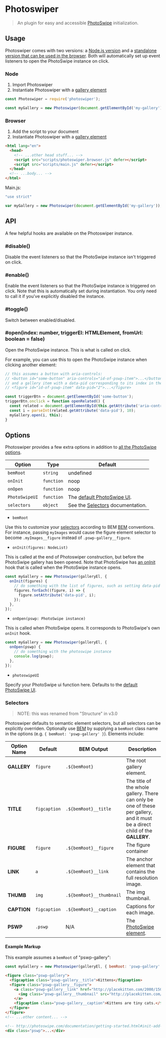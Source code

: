 # Photoswiper

> An plugin for easy and accessible [PhotoSwipe](http://photoswipe.com/) initialization.

## Usage

Photoswiper comes with two versions: a [Node.js version](blob/master/dist/photoswiper.js) and a [standalone version that can be used in the browser](blob/master/dist/photoswiper.browser.js).
Both will automatically set up event listeners to open the PhotoSwipe instance on click.

### Node

1. Import Photoswiper
2. Instantiate Photoswiper with a [gallery element](http://photoswipe.com/documentation/getting-started.html#dom-to-slide-objects)

```javascript
const Photoswiper = require('photoswiper');

const myGallery = new Photoswiper(document.getElementById('my-gallery'));
```

### Browser

1. Add the script to your document
2. Instantiate Photoswiper with a [gallery element](http://photoswipe.com/documentation/getting-started.html#dom-to-slide-objects)

```html
<html lang="en">
  <head>
    <!-- ...other head stuff... -->
    <script src="scripts/photoswiper.browser.js" defer></script>
    <script src="scripts/main.js" defer></script>
  </head>
  <!-- ...body... -->
</html>
```

Main.js:

```javascript
"use strict"

var myGallery = new Photoswiper(document.getElementById('my-gallery'));
```

## API

A few helpful hooks are available on the Photoswiper instance.

### \#disable()

Disable the event listeners so that the PhotoSwipe instance isn't triggered on click.

### \#enable()

Enable the event listeners so that the PhotoSwipe instance is triggered on click.
Note that this is automatically set during instantiation.
You only need to call it if you've explicitly disabled the instance.

### \#toggle()

Switch between enabled/disabled.

### \#open(index: number, triggerEl: HTMLElement, fromUrl: boolean = false)

Open the PhotoSwipe instance. This is what is called on click.

For example, you can use this to open the PhotoSwipe instance when clicking another element:

```javascript
// this assumes a button with aria-controls:
// <button id="some-button" aria-controls="id-of-pswp-item">...</button>
// and a gallery item with a data-pid corresponding to its index in the gallery:
// <figure id="id-of-pswp-item" data-pid="2">...</figure>

const triggerBtn = document.getElementById('some-button');
triggerBtn.onclick = function openRelated() {
  const related = document.getElementById(this.getAttribute('aria-controls'));
  const i = parseInt(related.getAttribute('data-pid'), 10);
  myGallery.open(i, this);
}
```

## Options

Photoswiper provides a few extra options in addition to [all the PhotoSwipe options](http://photoswipe.com/documentation/options.html).

| Option | Type | Default |
| ---- | ---- | ---- |
| `bemRoot` | `string` | undefined |
| `onInit` | `function` | noop |
| `onOpen` | `function` | noop |
| `PhotoSwipeUI` | `function` | The [default PhotoSwipe UI](https://github.com/dimsemenov/PhotoSwipe/blob/master/src/js/ui/photoswipe-ui-default.js). |
| `selectors` | `object` | See the [Selectors](#selectors) documentation. |

* `bemRoot`

Use this to customize your [selectors](#selectors) according to BEM [BEM](https://css-tricks.com/bem-101/) conventions. For instance, passing `myImages` would cause the figure element selector to become `.myImages__figure` instead of `.pswp-gallery__figure`.

* `onInit(figures: NodeList)`

This is called at the end of Photoswiper construction, but before the PhotoSwipe gallery has been opened.
Note that PhotoSwipe has [an onInit](http://photoswipe.com/documentation/api.html) hook that is called when the PhotoSwipe instance opens.

```javascript
const myGallery = new Photoswiper(galleryEl, {
  onInit(figures) {
    // do something with the list of figures, such as setting data-pid indices
    figures.forEach((figure, i) => {
      figure.setAttribute('data-pid', i);
    });
  },
});
```

* `onOpen(pswp: PhotoSwipe instance)`

This is called when PhotoSwipe opens. It corresponds to PhotoSwipe's own `onInit` hook.

```javascript
const myGallery = new Photoswiper(galleryEl, {
  onOpen(pswp) {
    // do something with the photoswipe instance
    console.log(pswp);
  },
});
```

* `photoswipeUI`

Specify your PhotoSwipe ui function here. Defaults to the [default PhotoSwipe UI](https://github.com/dimsemenov/PhotoSwipe/blob/master/src/js/ui/photoswipe-ui-default.js).

### Selectors

> NOTE: this was renamed from "Structure" in v3.0

Photoswiper defaults to semantic element selectors, but all selectors can be explicitly overriden. Optionally use [BEM](https://css-tricks.com/bem-101/) by supplying a `bemRoot` class name in the options (e.g. `{ bemRoot: 'pswp-gallery' }`).
Elements include:

| Option Name | Default | BEM Output | Description |
| ---- | ---- | ---- | ---- |
| **GALLERY** | `figure` | `.${bemRoot}` | The root gallery element. |
| **TITLE** | `figcaption` | `.${bemRoot}__title` | The title of the whole gallery. There can only be one of these per gallery, and it must be a direct child of the **GALLERY**. |
| **FIGURE** | `figure` | `.${bemRoot}__figure` | The figure container |
| **LINK** | `a` | `.${bemRoot}__link` | The anchor element that contains the full resolution image. |
| **THUMB** | `img` | `.${bemRoot}__thumbnail` | The img thumbnail. |
| **CAPTION** | `figcaption` | `.${bemRoot}__caption` | Captions for each image. |
| **PSWP** | `.pswp` | N/A | The [PhotoSwipe element](http://photoswipe.com/documentation/getting-started.html). |

#### Example Markup

This example assumes a `bemRoot` of "pswp-gallery":

```javascript
const myGallery = new Photoswiper(galleryEl, { bemRoot: 'pswp-gallery' });
```

```html
<figure class="pswp-gallery">
  <figcaption class="pswp-gallery__title">Kittens</figcaption>
  <figure class="pswp-gallery__figure">
    <a class="pswp-gallery__link" href="http://placekitten.com/2000/1500">
      <img class="pswp-gallery__thumbnail" src="http://placekitten.com/200/150" alt="An orange and white kitten looks on from behind a doorframe." />
    </a>
    <figcaption class="pswp-gallery__caption">Kittens are tiny cats.</figcaption>
  </figure>
</figure>
<!-- ...other content... -->

<!-- http://photoswipe.com/documentation/getting-started.html#init-add-pswp-to-dom -->
<div class="pswp">...</div>
```
